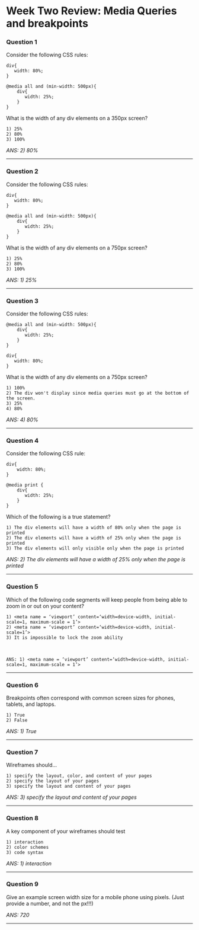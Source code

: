 # Week Two Review: Media Queries and breakpoints

### Question 1
Consider the following CSS rules:

    div{
       width: 80%;
    }

    @media all and (min-width: 500px){
        div{
           width: 25%;
        }
    }

What is the width of any div elements on a 350px screen?

    1) 25%
    2) 80%
    3) 100%

_ANS: 2) 80%_<hr>

### Question 2
Consider the following CSS rules:

    div{
       width: 80%;
    }

    @media all and (min-width: 500px){
        div{
           width: 25%;
        }
    }

What is the width of any div elements on a 750px screen?

    1) 25%
    2) 80%
    3) 100%

_ANS: 1) 25%_<hr>

### Question 3
Consider the following CSS rules:

    @media all and (min-width: 500px){
        div{
           width: 25%;
        }
    }

    div{   
       width: 80%;
    }

What is the width of any div elements on a 750px screen?

    1) 100%
    2) The div won't display since media queries must go at the bottom of the screen.
    3) 25%
    4) 80%

_ANS: 4) 80%_<hr>

### Question 4
Consider the following CSS rule:

    div{
        width: 80%;
    }

    @media print {
        div{
           width: 25%;
        }
    }

Which of the following is a true statement?

    1) The div elements will have a width of 80% only when the page is printed
    2) The div elements will have a width of 25% only when the page is printed
    3) The div elements will only visible only when the page is printed

_ANS: 2) The div elements will have a width of 25% only when the page is printed_<hr>

### Question 5
Which of the following code segments will keep people from being able to zoom in or out on your content?

    1) <meta name = ‘viewport’ content=‘width=device-width, initial-scale=1, maximum-scale = 1’>
    2) <meta name = ‘viewport’ content=‘width=device-width, initial-scale=1’>
    3) It is impossible to lock the zoom ability
<br>
    
    ANS: 1) <meta name = ‘viewport’ content=‘width=device-width, initial-scale=1, maximum-scale = 1’>
<hr>

### Question 6
Breakpoints often correspond with common screen sizes for phones, tablets, and laptops.

    1) True
    2) False
    
_ANS: 1) True_<hr>

### Question 7
Wireframes should...

    1) specify the layout, color, and content of your pages
    2) specify the layout of your pages
    3) specify the layout and content of your pages

_ANS: 3) specify the layout and content of your pages_<hr>

### Question 8
A key component of your wireframes should test  

    1) interaction
    2) color schemes
    3) code syntax

_ANS: 1) interaction_<hr>

### Question 9
Give an example screen width size for a mobile phone using pixels.  (Just provide a number, and not the px!!!)

_ANS: 720_<hr>

